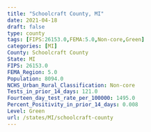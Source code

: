```yaml
---
title: "Schoolcraft County, MI"
date: 2021-04-18
draft: false
type: county
tags: [FIPS:26153.0,FEMA:5.0,Non-core,Green]
categories: [MI]
County: Schoolcraft County
State: MI
FIPS: 26153.0
FEMA_Region: 5.0
Population: 8094.0
NCHS_Urban_Rural_Classification: Non-core
Tests_in_prior_14_days: 121.0
Fourteen_day_test_rate_per_100000: 1495.0
Percent_Positivity_in_prior_14_days: 0.008
Level: Green
url: /states/MI/schoolcraft-county
---
```




